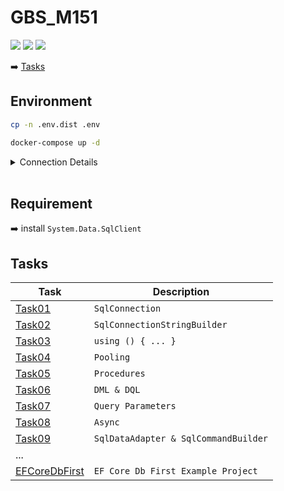 # GBS_M151

[![](https://img.shields.io/badge/School-GBSSG-green)](https://www.gbssg.ch)
[![](https://img.shields.io/badge/ICT--Module-151-blue)](https://www.modulbaukasten.ch/module/151/3/de-DE?title=Datenbanken-in-Web-Applikation-einbinden)
![](https://img.shields.io/badge/Semester-6-blue)

:arrow_right: [Tasks](#tasks)

## Environment

```bash
cp -n .env.dist .env

docker-compose up -d
```

<details>
    <summary>Connection Details</summary>
    <strong>Host:</strong> <code>localhost,14330</code><br />
    <strong>Username:</strong> <code>sa</code><br />
    <strong>Password:</strong> <code>DEV_1234</code><br />
    <hr />
    <strong>Connection String:</strong> <code>Server=localhost,14330;Database=Northwind;User Id=sa;Password=DEV_1234;</code>
</details>
<br />

## Requirement

:arrow_right: install `System.Data.SqlClient`

## Tasks

| Task                              | Description                          |
| --------------------------------- | ------------------------------------ |
| [Task01](./Task01/)               | `SqlConnection`                      |
| [Task02](./Task02/)               | `SqlConnectionStringBuilder`         |
| [Task03](./Task03/)               | `using () { ... }`                   |
| [Task04](./Task04/)               | `Pooling`                            |
| [Task05](./Task05/)               | `Procedures`                         |
| [Task06](./Task06/)               | `DML & DQL`                          |
| [Task07](./Task07/)               | `Query Parameters`                   |
| [Task08](./Task08/)               | `Async`                              |
| [Task09](./Task09/)               | `SqlDataAdapter & SqlCommandBuilder` |
| ...                               |                                      |
| [EFCoreDbFirst](./EFCoreDbFirst/) | `EF Core Db First Example Project`   |
